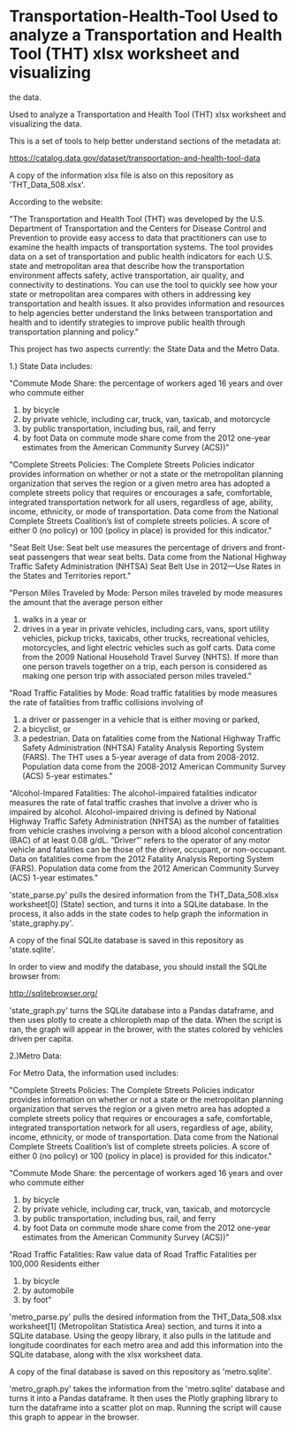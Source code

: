 # Transportation-Health-Tool Used to analyze a Transportation and Health Tool (THT) xlsx worksheet and visualizing
the data.

Used to analyze a Transportation and Health Tool (THT) xlsx worksheet and visualizing
the data.

This is a set of tools to help better understand sections of the metadata at:

https://catalog.data.gov/dataset/transportation-and-health-tool-data

A copy of the information xlsx file is also on this repository as 'THT_Data_508.xlsx'.

According to the website:

"The Transportation and Health Tool (THT) was developed by the U.S. Department
of Transportation and the Centers for Disease Control and Prevention to provide
easy access to data that practitioners can use to examine the health impacts of
transportation systems. The tool provides data on a set of transportation and
public health indicators for each U.S. state and metropolitan area that describe
how the transportation environment affects safety, active transportation, air
quality, and connectivity to destinations. You can use the tool to quickly see
how your state or metropolitan area compares with others in addressing key
transportation and health issues. It also provides information and resources
to help agencies better understand the links between transportation and health
and to identify strategies to improve public health through transportation
planning and policy."

This project has two aspects currently: the State Data and the Metro Data.


1.) State Data includes:

"Commute Mode Share: the percentage of workers aged 16 years and over who commute
either
  1. by bicycle
  2. by private vehicle, including car, truck, van, taxicab, and motorcycle
  3. by public transportation, including bus, rail, and ferry
  4. by foot
 Data on commute mode share come from the 2012 one-year estimates from the
 American Community Survey (ACS))"
 
"Complete Streets Policies:
The Complete Streets Policies indicator provides information on whether or not
a state or the metropolitan planning organization that serves the region or a 
given metro area has adopted a complete streets policy that requires or encourages 
a safe, comfortable, integrated transportation network for all users, regardless of 
age, ability, income, ethnicity, or mode of transportation. Data come from the 
National Complete Streets Coalition’s list of complete streets policies. A score of 
either 0 (no policy) or 100 (policy in place) is provided for this indicator."

"Seat Belt Use:
Seat belt use measures the percentage of drivers and front-seat passengers that wear 
seat belts. Data come from the National Highway Traffic Safety Administration (NHTSA) 
Seat Belt Use in 2012—Use Rates in the States and Territories report."

"Person Miles Traveled by Mode:
Person miles traveled by mode measures the amount that the average person either 
  1) walks in a year or 
  2) drives in a year in private vehicles, including cars, vans, sport utility vehicles, 
  pickup tricks, taxicabs, other trucks, recreational vehicles, motorcycles, and light 
  electric vehicles such as golf carts. Data come from the 2009 National Household Travel 
  Survey (NHTS). If more than one person travels together on a trip, each person is 
  considered as making one person trip with associated person miles traveled."

"Road Traffic Fatalities by Mode:
Road traffic fatalities by mode measures the rate of fatalities from traffic collisions 
involving of 
  1) a driver or passenger in a vehicle that is either moving or parked, 
  2) a bicyclist, or 
  3) a pedestrian. 
Data on fatalities come from the National Highway Traffic Safety Administration (NHTSA) 
Fatality Analysis Reporting System (FARS).  The THT uses a 5-year average of data from 
2008-2012. Population data come from the 2008-2012 American Community Survey (ACS) 5-year 
estimates."

"Alcohol-Impared Fatalities:
The alcohol-impaired fatalities indicator measures the rate of fatal traffic 
crashes that involve a driver who is impaired by alcohol. Alcohol-impaired 
driving is defined by National Highway Traffic Safety Administration (NHTSA) 
as the number of fatalities from vehicle crashes involving a person with a 
blood alcohol concentration (BAC) of at least 0.08 g/dL. “Driver”’ refers to 
the operator of any motor vehicle and fatalities can be those of the driver, 
occupant, or non-occupant. Data on fatalities come from the 2012 Fatality 
Analysis Reporting System (FARS). Population data come from the 2012 American 
Community Survey (ACS) 1-year estimates."

'state_parse.py' pulls the desired information from the THT_Data_508.xlsx worksheet[0]
(State) section, and turns it into a SQLite database. In the process, it also adds 
in the state codes to help graph the information in 'state_graphy.py'.

A copy of the final SQLite database is saved in this repository as 'state.sqlite'.

In order to view and modify the database, you should install the SQLite browser
from:

http://sqlitebrowser.org/

'state_graph.py' turns the SQLite database into a Pandas dataframe, and then uses
plotly to create a chloropleth map of the data. When the script is ran, the graph
will appear in the brower, with the states colored by vehicles driven per capita.


2.)Metro Data:

For Metro Data, the information used includes:

"Complete Streets Policies:
The Complete Streets Policies indicator provides information on whether or not
a state or the metropolitan planning organization that serves the region or a
given metro area has adopted a complete streets policy that requires or
encourages a safe, comfortable, integrated transportation network for all users,
regardless of age, ability, income, ethnicity, or mode of transportation. Data
come from the National Complete Streets Coalition’s list of complete streets
policies. A score of either 0 (no policy) or 100 (policy in place) is provided
for this indicator."

"Commute Mode Share: the percentage of workers aged 16 years and over who commute
either
  1. by bicycle
  2. by private vehicle, including car, truck, van, taxicab, and motorcycle
  3. by public transportation, including bus, rail, and ferry
  4. by foot
 Data on commute mode share come from the 2012 one-year estimates from the
 American Community Survey (ACS))"

"Road Traffic Fatalities:
Raw value data of Road Traffic Fatalities per 100,000 Residents either
  1. by bicycle
  2. by automobile
  3. by foot"

'metro_parse.py' pulls the desired information from the THT_Data_508.xlsx worksheet[1]
(Metropolitan Statistica Area) section, and turns it into a SQLite database. Using the
geopy library, it also pulls in the latitude and longitude coordinates for each metro
area and add this information into the SQLite database, along with the xlsx worksheet
data.

A copy of the final database is saved on this repository as 'metro.sqlite'.

'metro_graph.py' takes the information from the 'metro.sqlite' database and turns it
into a Pandas dataframe. It then uses the Plotly graphing library to turn the dataframe
into a scatter plot on map. Running the script will cause this graph to appear in the
browser.
